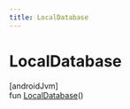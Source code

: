 ```yaml
---
title: LocalDatabase
---
```



# LocalDatabase



[androidJvm]\
fun [LocalDatabase](-local-database.html)()




